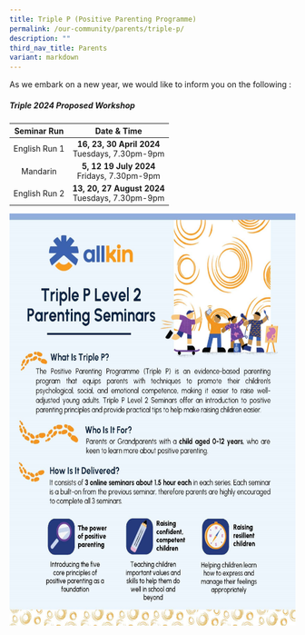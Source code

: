```yaml
---
title: Triple P (Positive Parenting Programme)
permalink: /our-community/parents/triple-p/
description: ""
third_nav_title: Parents
variant: markdown
---
```

As we embark on a new year, we would like to inform you on the following :

##### **Triple 2024 Proposed Workshop**

| Seminar Run | Date &amp; Time |
|:---------------------------------:|:---------------------------------:|
| English Run 1 | **16, 23, 30 April 2024**<br>Tuesdays, 7.30pm-9pm |
| Mandarin | **5, 12 19 July 2024**<br>Fridays, 7.30pm-9pm |
| English Run 2 | **13, 20, 27 August 2024**<br>Tuesdays, 7.30pm-9pm |

<img src="/images/Our%20Community/TripleP/TripleP_v1.jpg" style="width:641px;height:726px">